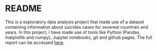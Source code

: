 # README

This is a exploratory data analysis project that made use of a dataset containing information about suicides cases for severeal countries and years. In this project, I have made use of tools like Python (Pandas, matplotlib and numpy), Jupyter notebooks, git and github pages. The full report can be accessed [here](https://mateusmelo821.github.io/Suicide/).